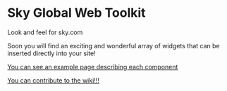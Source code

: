 Sky Global Web Toolkit
========================

Look and feel for sky.com

Soon you will find an exciting and wonderful array of widgets that can be inserted directly into your site!

[You can see an example page describing each component](http://http://skyglobal.github.io/web-toolkit/)

[You can contribute to the wiki!!!](https://github.com/bskyb-commerce/bskyb-commerce.github.io/wiki)
